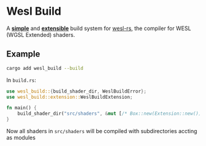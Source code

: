 # Wesl Build

A <u>**simple**</u> and <u>**extensible**</u> build system for [wesl-rs](https://github.com/wgsl-tooling-wg/wesl-rs), the compiler for WESL (WGSL Extended) shaders.

## Example
```sh
cargo add wesl_build --build
```
In `build.rs`:
```rs
use wesl_build::{build_shader_dir, WeslBuildError};
use wesl_build::extension::WeslBuildExtension;

fn main() {
    build_shader_dir("src/shaders", &mut [/* Box::new(Extension::new()) */]).expect("Building shaders failed");
}
```

Now all shaders in `src/shaders` will be compiled with subdirectories accting as modules
